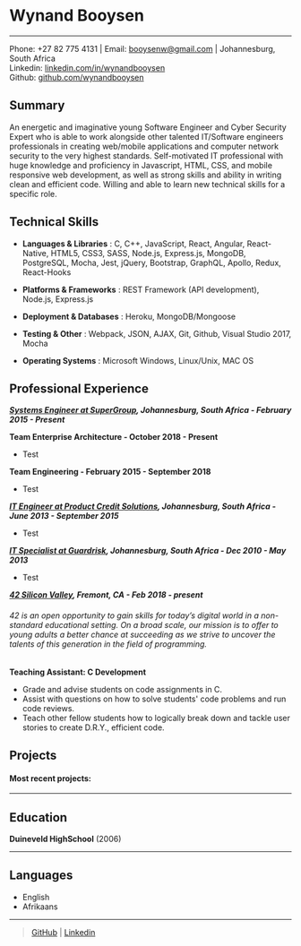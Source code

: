 Wynand Booysen
============
  
---- 

Phone: +27 82 775 4131 | Email: booysenw@gmail.com | Johannesburg, South Africa   
Linkedin: [linkedin.com/in/wynandbooysen](https://www.linkedin.com/in/wynandbooysen/)  
Github: [github.com/wynandbooysen](https://www.github.com/wynandbooysen)  


Summary
--------

An energetic and imaginative young Software Engineer and Cyber Security Expert who is able to work alongside other talented IT/Software engineers professionals in creating web/mobile applications and computer network security to the very highest standards. Self-motivated IT professional with huge knowledge and proficiency in Javascript, HTML, CSS, and mobile responsive web development, as well as strong skills and ability in writing clean and efficient code. Willing and able to learn new technical skills for a specific role.


Technical Skills
------------------

- **Languages & Libraries** :  C, C++, JavaScript, React, Angular, React-Native, HTML5, CSS3, SASS, Node.js, Express.js, MongoDB, PostgreSQL, Mocha, Jest, jQuery, Bootstrap, GraphQL, Apollo, Redux, React-Hooks

- **Platforms & Frameworks** :  REST Framework (API development), Node.js, Express.js

- **Deployment & Databases** :  Heroku, MongoDB/Mongoose
- **Testing & Other** : Webpack, JSON, AJAX, Git, Github, Visual Studio 2017, Mocha

- **Operating Systems** : Microsoft Windows, Linux/Unix, MAC OS


Professional Experience
---------

***[Systems Engineer at SuperGroup](www.supergroup.com), Johannesburg, South Africa - February 2015 - Present***

**Team Enterprise Architecture - October 2018 - Present**
- Test

**Team Engineering - February 2015 - September 2018**
- Test

***[IT Engineer at Product Credit Solutions](), Johannesburg, South Africa - June 2013 - September 2015***
- Test

***[IT Specialist at Guardrisk](), Johannesburg, South Africa - Dec 2010 - May 2013***
- Test


***[42 Silicon Valley](https://www.42.us.org/), Fremont, CA - Feb 2018 - present***
###### 42 is an open opportunity to gain skills for today’s digital world in a non-standard educational setting. On a broad scale, our mission is to offer to young adults a better chance at succeeding as we strive to uncover the talents of this generation in the field of programming.

 **Teaching Assistant: C Development**
- Grade and advise students on code assignments in C.
- Assist with questions on how to solve students' code problems and run code reviews.
- Teach other fellow students how to logically break down and tackle user stories to create D.R.Y., efficient code.

Projects
---------
#### Most recent projects: 

---

Education
---------

 **Duineveld HighSchool** (2006) 

---

   
Languages
---------

- English
- Afrikaans

---

> [GitHub](https://github.com/wynandbooysen) | [Linkedin](https://www.linkedin.com/in/wynandbooysen/)